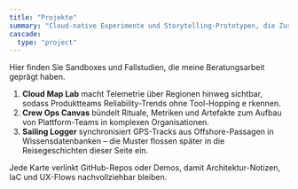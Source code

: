 ```yaml
---
title: "Projekte"
summary: "Cloud-native Experimente und Storytelling-Prototypen, die Zusammenarbeit mit Technologie neu denken."
cascade:
  type: "project"
---
```


Hier finden Sie Sandboxes und Fallstudien, die meine Beratungsarbeit geprägt haben.

1. **Cloud Map Lab** macht Telemetrie über Regionen hinweg sichtbar, sodass Produktteams Reliability-Trends ohne Tool-Hopping e
rkennen.
2. **Crew Ops Canvas** bündelt Rituale, Metriken und Artefakte zum Aufbau von Plattform-Teams in komplexen Organisationen.
3. **Sailing Logger** synchronisiert GPS-Tracks aus Offshore-Passagen in Wissensdatenbanken – die Muster flossen später in die
Reisegeschichten dieser Seite ein.

Jede Karte verlinkt GitHub-Repos oder Demos, damit Architektur-Notizen, IaC und UX-Flows nachvollziehbar bleiben.
